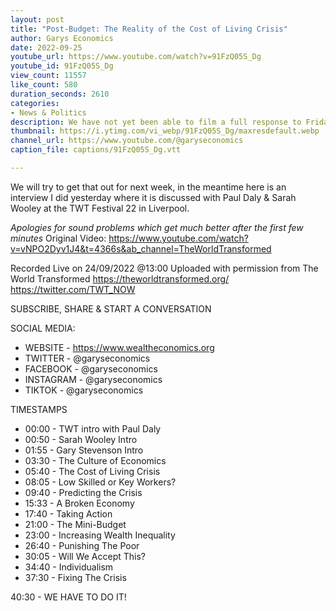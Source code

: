 ```yaml
---
layout: post
title: "Post-Budget: The Reality of the Cost of Living Crisis"
author: Garys Economics
date: 2022-09-25
youtube_url: https://www.youtube.com/watch?v=91FzQ05S_Dg
youtube_id: 91FzQ05S_Dg
view_count: 11557
like_count: 580
duration_seconds: 2610
categories:
- News & Politics
description: We have not yet been able to film a full response to Friday's "budget".
thumbnail: https://i.ytimg.com/vi_webp/91FzQ05S_Dg/maxresdefault.webp
channel_url: https://www.youtube.com/@garyseconomics
caption_file: captions/91FzQ05S_Dg.vtt

---
```


We will try to get that out for next week, in the meantime here is an interview I did yesterday where it is discussed with Paul Daly & Sarah Wooley at the TWT Festival 22 in Liverpool.

*Apologies for sound problems which get much better after the first few minutes*
Original Video: https://www.youtube.com/watch?v=vNPO2Dyv1J4&t=4366s&ab_channel=TheWorldTransformed

Recorded Live on 24/09/2022 @13:00
Uploaded with permission from The World Transformed
https://theworldtransformed.org/
https://twitter.com/TWT_NOW


SUBSCRIBE, SHARE & START A CONVERSATION


SOCIAL MEDIA:
- WEBSITE - https://www.wealtheconomics.org
- TWITTER - @garyseconomics
- FACEBOOK - @garyseconomics
- INSTAGRAM - @garyseconomics
- TIKTOK - @garyseconomics


TIMESTAMPS
- 00:00 - TWT intro with Paul Daly
- 00:50 - Sarah Wooley Intro
- 01:55 - Gary Stevenson Intro
- 03:30 - The Culture of Economics
- 05:40 - The Cost of Living Crisis
- 08:05 - Low Skilled or Key Workers?
- 09:40 - Predicting the Crisis
- 15:33 - A Broken Economy
- 17:40 - Taking Action
- 21:00 - The Mini-Budget
- 23:00 - Increasing Wealth Inequality
- 26:40 - Punishing The Poor
- 30:05 - Will We Accept This?
- 34:40 - Individualism
- 37:30 - Fixing The Crisis

40:30 - WE HAVE TO DO IT!
